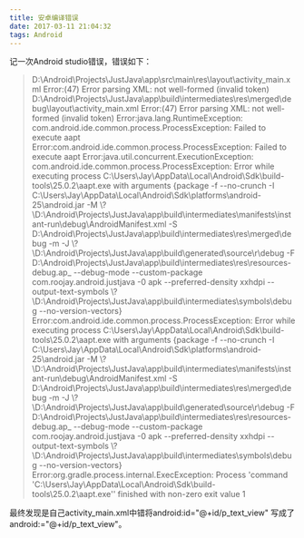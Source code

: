 ```yaml
---
title: 安卓编译错误
date: 2017-03-11 21:04:32
tags: Android
---
```


记一次Android studio错误，错误如下：

> D:\Android\Projects\JustJava\app\src\main\res\layout\activity_main.xml
> Error:(47) Error parsing XML: not well-formed (invalid token)
> D:\Android\Projects\JustJava\app\build\intermediates\res\merged\debug\layout\activity_main.xml
> Error:(47) Error parsing XML: not well-formed (invalid token)
> Error:java.lang.RuntimeException: com.android.ide.common.process.ProcessException: Failed to execute aapt
> Error:com.android.ide.common.process.ProcessException: Failed to execute aapt
> Error:java.util.concurrent.ExecutionException: com.android.ide.common.process.ProcessException: Error while executing process C:\Users\Jay\AppData\Local\Android\Sdk\build-tools\25.0.2\aapt.exe with arguments {package -f --no-crunch -I C:\Users\Jay\AppData\Local\Android\Sdk\platforms\android-25\android.jar -M \\?\D:\Android\Projects\JustJava\app\build\intermediates\manifests\instant-run\debug\AndroidManifest.xml -S D:\Android\Projects\JustJava\app\build\intermediates\res\merged\debug -m -J \\?\D:\Android\Projects\JustJava\app\build\generated\source\r\debug -F D:\Android\Projects\JustJava\app\build\intermediates\res\resources-debug.ap_ --debug-mode --custom-package com.roojay.android.justjava -0 apk --preferred-density xxhdpi --output-text-symbols \\?\D:\Android\Projects\JustJava\app\build\intermediates\symbols\debug --no-version-vectors}
> Error:com.android.ide.common.process.ProcessException: Error while executing process C:\Users\Jay\AppData\Local\Android\Sdk\build-tools\25.0.2\aapt.exe with arguments {package -f --no-crunch -I C:\Users\Jay\AppData\Local\Android\Sdk\platforms\android-25\android.jar -M \\?\D:\Android\Projects\JustJava\app\build\intermediates\manifests\instant-run\debug\AndroidManifest.xml -S D:\Android\Projects\JustJava\app\build\intermediates\res\merged\debug -m -J \\?\D:\Android\Projects\JustJava\app\build\generated\source\r\debug -F D:\Android\Projects\JustJava\app\build\intermediates\res\resources-debug.ap_ --debug-mode --custom-package com.roojay.android.justjava -0 apk --preferred-density xxhdpi --output-text-symbols \\?\D:\Android\Projects\JustJava\app\build\intermediates\symbols\debug --no-version-vectors}
> Error:org.gradle.process.internal.ExecException: Process 'command 'C:\Users\Jay\AppData\Local\Android\Sdk\build-tools\25.0.2\aapt.exe'' finished with non-zero exit value 1

最终发现是自己activity_main.xml中错将android:id="@+id/p_text_view" 写成了  android:="@+id/p_text_view"。